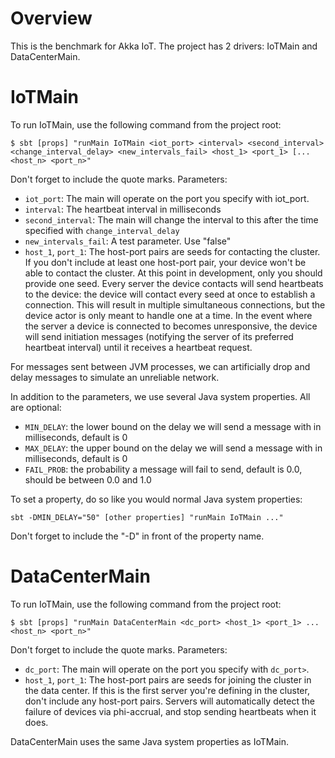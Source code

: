 # Overview
This is the benchmark for Akka IoT. The project has 2 drivers: IoTMain and DataCenterMain. 

# IoTMain
To run IoTMain, use the following command from the project root:
```
$ sbt [props] "runMain IoTMain <iot_port> <interval> <second_interval> <change_interval_delay> <new_intervals_fail> <host_1> <port_1> [... <host_n> <port_n>"
```

Don't forget to include the quote marks.
Parameters:
- ```iot_port```: The main will operate on the port you specify with iot_port.
- ```interval```: The heartbeat interval in milliseconds
- ```second_interval```: The main will change the interval to this after the time specified with ```change_interval_delay```
- ```new_intervals_fail```: A test parameter. Use "false"
- ```host_1```, ```port_1```: The host-port pairs are seeds for contacting the cluster. If you don't include at least one host-port pair, your device won't be able to contact the cluster. At this point in development, only you should provide one seed. Every server the device contacts will send heartbeats to the device: the device will contact every seed at once to establish a connection. This will result in multiple simultaneous connections, but the device actor is only meant to handle one at a time. In the event where the server a device is connected to becomes unresponsive, the device will send initiation messages (notifying the server of its preferred heartbeat interval) until it receives a heartbeat request.

For messages sent between JVM processes, we can artificially drop and delay messages to simulate an unreliable network.

In addition to the parameters, we use several Java system properties. All are optional:
- ```MIN_DELAY```: the lower bound on the delay we will send a message with in milliseconds, default is 0
- ```MAX_DELAY```: the upper bound on the delay we will send a message with in milliseconds, default is 0
- ```FAIL_PROB```: the probability a message will fail to send, default is 0.0, should be between 0.0 and 1.0

To set a property, do so like you would normal Java system properties:
```
sbt -DMIN_DELAY="50" [other properties] "runMain IoTMain ..."
```

Don't forget to include the "-D" in front of the property name.


# DataCenterMain
To run IoTMain, use the following command from the project root:
```
$ sbt [props] "runMain DataCenterMain <dc_port> <host_1> <port_1> ... <host_n> <port_n>"
```

Don't forget to include the quote marks.
Parameters:
- ```dc_port```: The main will operate on the port you specify with ```dc_port>```.
- ```host_1```, ```port_1```: The host-port pairs are seeds for joining the cluster in the data center. If this is the first server you're defining in the cluster, don't include any host-port pairs. Servers will automatically detect the failure of devices via phi-accrual, and stop sending heartbeats when it does.

DataCenterMain uses the same Java system properties as IoTMain.
